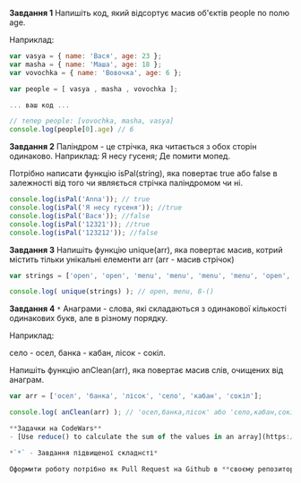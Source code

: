 **Завдання 1**
Напишіть код, який відсортує масив об'єктів people по полю age.

Наприклад:

```javascript
var vasya = { name: 'Вася', age: 23 };
var masha = { name: 'Маша', age: 18 };
var vovochka = { name: 'Вовочка', age: 6 };

var people = [ vasya , masha , vovochka ];

... ваш код ...

// тепер people: [vovochka, masha, vasya]
console.log(people[0].age) // 6
```

**Завдання 2**
Паліндром - це стрічка, яка читається з обох сторін одинаково. Наприклад: Я несу гусеня; Де помити мопед.

Потрібно написати функцію isPal(string), яка повертає true або false в залежності від того чи являється стрічка паліндромом чи ні.

```javascript
console.log(isPal('Anna')); // true
console.log(isPal('Я несу гусеня')­); //true
console.log(isPal('Вася')); //false
console.log(isPal('12321')); //true
console.log(isPal('123212')); //false
```

**Завдання 3**
Напишіть функцію unique(arr), яка повертає масив, котрий містить тільки унікальні елементи arr (arr - масив стрічок)

```javascript
var strings = ['open', 'open', 'menu', 'menu', 'menu', 'menu', 'open', 'open', '8-()' ];

console.log( unique(strings) ); // open, menu, 8-()
```

**Завдання 4** `*`
Анаграми - слова, які складаються з одинакової кількості одинакових букв, але в різному порядку.

Наприклад:

село - осел, банка - кабан, лісок - сокіл.

Напишіть функцію anClean(arr), яка повертає масив слів, очищених від анаграм.

```javascript
var arr = ['осел', 'банка', 'лісок', 'село', 'кабан', 'сокіл'];

console.log( anClean(arr) ); // 'осел,банка,лісок' або 'село,кабан,сокіл'

**Задачки на CodeWars**
- [Use reduce() to calculate the sum of the values in an array](https://www.codewars.com/kata/use-reduce-to-calculate-the-sum-of-the-values-in-an-array)

*`*` - Завдання підвищеної складнсті*

Оформити роботу потрібно як Pull Request на Github в **своєму репозиторії**.